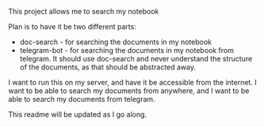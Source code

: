 This project allows me to search my notebook

Plan is to have it be two different parts:

* doc-search - for searching the documents in my notebook
* telegram-bot - for searching the documents in my notebook from telegram. It should use doc-search and never understand the structure of the documents, as that should be abstracted away.

I want to run this on my server, and have it be accessible from the internet. I want to be able to search my documents from anywhere, and I want to be able to search my documents from telegram.

This readme will be updated as I go along.